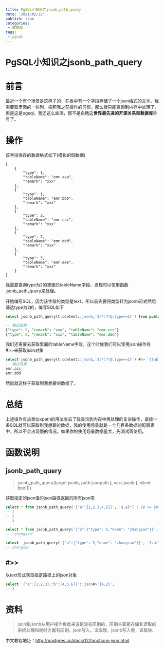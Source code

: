 ```yaml
---
title: PgSQL小知识之jsonb_path_query
date: '2021/02/22'
publish: true
categories:
 - 数据库
tags:
 - pgsql
---
```

# PgSQL小知识之jsonb_path_query

# 前言

最近一个有个场景是这样子的，在表中有一个字段存储了一个json格式的文本，我需要取里面的一些列，按照我之前操作的习惯，那么就只能查询到内存中处理了，但是这是pgsql，我还这么处理，那不是白瞎这**世界最先进的开源关系型数据库**称号了。

# 操作

该字段保存的数据格式如下(模拟的假数据)

```
[
    {
        "type": 1,
        "tableName": "emr.aaa",
        "remark": "xxx"
    },
    {
        "type": 1,
        "tableName": "emr.bbb",
        "remark": "xxx"
    },
    {
        "type": 2,
        "tableName": "emr.ccc",
        "remark": "xxx"
    },
    {
        "type": 2,
        "tableName": "emr.ddd",
        "remark": "xxx"
    },
    {
        "type": 3,
        "tableName": "emr.eee",
        "remark": "xxx"
    }
]
```

我需要查询type为2的里面的tableName字段，发现可以使用函数jsonb_path_query来处理。



开始编写SQL，因为该字段的类型是text，所以首先要将类型转为jsonb形式然后筛选type为2的，编写SQL如下

```sql
select jsonb_path_query(t.content::jsonb,'$[*]?(@.type==2)') from public.demo t

-- 输出结果
{"type": 2, "remark": "xxx", "tableName": "emr.ccc"}
{"type": 2, "remark": "xxx", "tableName": "emr.ddd"}
```

我们还需要去获取里面的tableName字段，这个时候我们可以使用json操作符#>>来获取json对象

```sql
select jsonb_path_query(t.content::jsonb,'$[*]?(@.type==2)') #>> '{tableName}' from public.demo t
-- 输出结果
emr.ccc
emr.ddd
```

然后就这样子获取到我想要的数据了。

# 总结

上述操作有点类似xpath的用法省去了我查询到内存中再处理的复杂操作，直接一条SQL就可以获取到我想要的数据，我的使用场景就是一个几百条数据的配置表中，所以不会出现慢的情况，如果你的使用场景数据量大，先测试再使用。

# 函数说明

## jsonb_path_query

> jsonb_path_query(target jsonb, path jsonpath [, vars jsonb [, silent bool]])

获取指定的json值的json路径返回的所有json项

```sql
select * from jsonb_path_query('{"a":[1,2,3,4,5]}', '$.a[*] ? (@ >= $min && @ <= $max)', '{"min":2,"max":4}');
-- 2
-- 3
-- 4

select * from jsonb_path_query('{"a":{"type": 5,"name": "zhangsan"}}', '$.a[*] ? (@.type==5 ).name');
-- "zhangsan"

select  jsonb_path_query('{"a":{"type": 5,"name": "zhangsan"}}', '$.a[*] ? (@.type==5 )') #>>'{name}'
-- zhangsan
```

## #>>

以text形式获取指定路径上的json对象

```sql
select '{"a":[1,2,3],"b":[4,5,6]}'::json#>'{a,2}';
-- 3
```

# 资料

> json和jsonb从用户操作角度来说是没有区别的，区别主要是存储和读取的系统处理和耗时方面有区别。json写入，读取慢，jsonb写入慢，读取快.

中文教程地址：http://postgres.cn/docs/12/functions-json.html